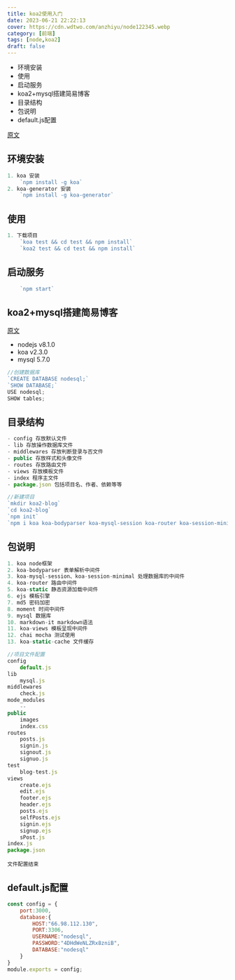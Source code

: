 ```yaml
---
title: koa2使用入门
date: 2023-06-21 22:22:13
cover: https://cdn.wdtwo.com/anzhiyu/node122345.webp
category: [前端]
tags: [node,koa2]
draft: false
---
```

- 环境安装
- 使用
- 启动服务
- koa2+mysql搭建简易博客
- 目录结构
- 包说明
- default.js配置
<!--more-->
[原文](https://www.jianshu.com/p/244ca8bb5b89)
## 环境安装
```js
1. koa 安装
    `npm install -g koa`
2. koa-generator 安装
    `npm install -g koa-generator`
```
## 使用
```js
1. 下载项目
    `koa test && cd test && npm install`
    `koa2 test && cd test && npm install`
```
## 启动服务
```js
    `npm start`
```

## koa2+mysql搭建简易博客
[原文](https://blog.csdn.net/wclimb/article/details/77890793)
- nodejs v8.1.0
- koa v2.3.0
- mysql 5.7.0

```js
//创建数据库
`CREATE DATABASE nodesql;`
`SHOW DATABASE;`
USE nodesql;
SHOW tables;
```
## 目录结构
```js
- config 存放默认文件
- lib 存放操作数据库文件
- middlewares 存放判断登录与否文件
- public 存放样式和头像文件
- routes 存放路由文件
- views 存放模板文件
- index 程序主文件
- package.json 包括项目名、作者、依赖等等
```
```js
//新建项目
`mkdir koa2-blog`
`cd koa2-blog`
`npm init`
`npm i koa koa-bodyparser koa-mysql-session koa-router koa-session-minimal koa-static koa-views md5 moment mysql ejs markdown-it chai mocha koa-static-cache --save-dev`
```
## 包说明
```js
1. koa node框架
2. koa-bodyparser 表单解析中间件
3. koa-mysql-session、koa-session-minimal 处理数据库的中间件
4. koa-router 路由中间件
5. koa-static 静态资源加载中间件
6. ejs 模板引擎
7. md5 密码加密
8. moment 时间中间件
9. mysql 数据库
10. markdown-it markdown语法
11. koa-views 模板呈现中间件
12. chai mocha 测试使用
13. koa-static-cache 文件缓存
```
```js
//项目文件配置
config
    default.js
lib
    mysql.js
middlewares
    check.js
mode_modules
    --
public
    images
    index.css
routes
    posts.js
    signin.js
    signout.js
    signuo.js
test
    blog-test.js
views
    create.ejs
    edit.ejs
    footer.ejs
    header.ejs
    posts.ejs
    selfPosts.ejs
    signin.ejs
    signup.ejs
    sPost.js
index.js
package.json
```
`文件配置结束`
## default.js配置
```js
const config = {
    port:3000,
    database:{
        HOST:"66.98.112.130",
        PORT:3306,
        USERNAME:"nodesql",
        PASSWORD:"4DHdWeNLZRx8zniB",
        DATABASE:"nodesql"
    }
}
module.exports = config;
```
